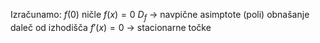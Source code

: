Izračunamo:
$f(0)$
ničle $f(x)=0$
$D_{f}$ -> navpične asimptote (poli)
obnašanje daleč od izhodišča
$f'(x)=0$ -> stacionarne točke 